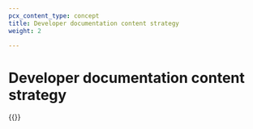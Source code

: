 ```yaml
---
pcx_content_type: concept
title: Developer documentation content strategy
weight: 2

---
```


# Developer documentation content strategy

{{<directory-listing>}}
